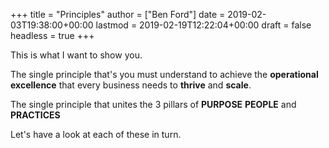 +++
title = "Principles"
author = ["Ben Ford"]
date = 2019-02-03T19:38:00+00:00
lastmod = 2019-02-19T12:22:04+00:00
draft = false
headless = true
+++

This is what I want to show you.

The single principle that's you must understand to achieve the **operational
excellence** that every business needs to **thrive** and **scale**.

The single principle that unites the 3 pillars of **PURPOSE** **PEOPLE** and **PRACTICES**

Let's have a look at each of these in turn.

<a id="org1df9219"></a>
